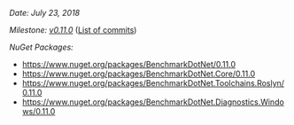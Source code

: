 _Date: July 23, 2018_

_Milestone: [v0.11.0](https://github.com/PerfDotNet/BenchmarkDotNet/issues?q=milestone%3Av0.11.0)_
([List of commits](https://github.com/dotnet/BenchmarkDotNet/compare/v0.10.14...v0.11.0))

_NuGet Packages:_
* https://www.nuget.org/packages/BenchmarkDotNet/0.11.0
* https://www.nuget.org/packages/BenchmarkDotNet.Core/0.11.0
* https://www.nuget.org/packages/BenchmarkDotNet.Toolchains.Roslyn/0.11.0
* https://www.nuget.org/packages/BenchmarkDotNet.Diagnostics.Windows/0.11.0